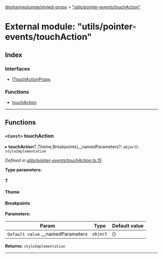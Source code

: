 [@johanneslumpe/styled-props](../README.md) > ["utils/pointer-events/touchAction"](../modules/_utils_pointer_events_touchaction_.md)

# External module: "utils/pointer-events/touchAction"

## Index

### Interfaces

* [ITouchActionProps](../interfaces/_utils_pointer_events_touchaction_.itouchactionprops.md)

### Functions

* [touchAction](_utils_pointer_events_touchaction_.md#touchaction)

---

## Functions

<a id="touchaction"></a>

### `<Const>` touchAction

▸ **touchAction**T,Theme,Breakpoints(__namedParameters?: *`object`*): `styleImplementation`

*Defined in [utils/pointer-events/touchAction.ts:15](https://github.com/johanneslumpe/styled-props/blob/3abf398/src/utils/pointer-events/touchAction.ts#L15)*

**Type parameters:**

#### T 
#### Theme 
#### Breakpoints 
**Parameters:**

| Param | Type | Default value |
| ------ | ------ | ------ |
| `Default value` __namedParameters | `object` |  {} |

**Returns:** `styleImplementation`

___

